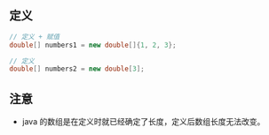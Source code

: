 ## 定义
```java
// 定义 + 赋值
double[] numbers1 = new double[]{1, 2, 3};

// 定义
double[] numbers2 = new double[3];
```

## 注意
- java 的数组是在定义时就已经确定了长度，定义后数组长度无法改变。
